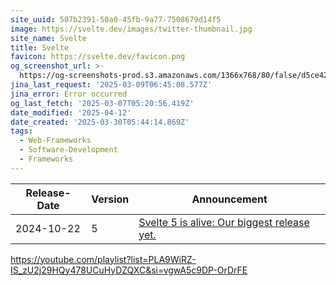 ```yaml
---
site_uuid: 507b2391-50a0-45fb-9a77-7508679d14f5
image: https://svelte.dev/images/twitter-thumbnail.jpg
site_name: Svelte
title: Svelte
favicon: https://svelte.dev/favicon.png
og_screenshot_url: >-
  https://og-screenshots-prod.s3.amazonaws.com/1366x768/80/false/d5ce42d3352af3144b253670b8c6e9d274edd84ae1a6d00f4bcb57078b7e303f.jpeg
jina_last_request: '2025-03-09T06:45:08.577Z'
jina_error: Error occurred
og_last_fetch: '2025-03-07T05:20:56.419Z'
date_modified: '2025-04-12'
date_created: '2025-03-30T05:44:14.869Z'
tags:
  - Web-Frameworks
  - Software-Development
  - Frameworks
---
```















| Release-Date | Version | Announcement                                                                             |
| ------------ | ------- | ---------------------------------------------------------------------------------------- |
| 2024-10-22   | 5       | [Svelte 5 is alive: Our biggest release yet.](https://svelte.dev/blog/svelte-5-is-alive) |


https://youtube.com/playlist?list=PLA9WiRZ-IS_zU2j29HQy478UCuHyDZQXC&si=vgwA5c9DP-OrDrFE